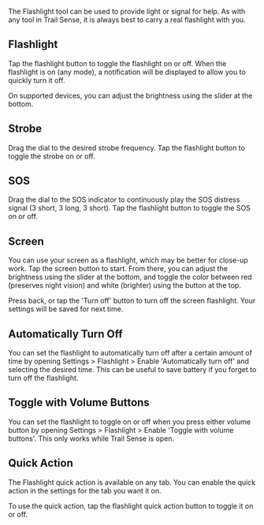 The Flashlight tool can be used to provide light or signal for help. As with any tool in Trail Sense, it is always best to carry a real flashlight with you.

## Flashlight
Tap the flashlight button to toggle the flashlight on or off. When the flashlight is on (any mode), a notification will be displayed to allow you to quickly turn it off.

On supported devices, you can adjust the brightness using the slider at the bottom.

## Strobe
Drag the dial to the desired strobe frequency. Tap the flashlight button to toggle the strobe on or off.

## SOS
Drag the dial to the SOS indicator to continuously play the SOS distress signal (3 short, 3 long, 3 short). Tap the flashlight button to toggle the SOS on or off.

## Screen
You can use your screen as a flashlight, which may be better for close-up work. Tap the screen button to start. From there, you can adjust the brightness using the slider at the bottom, and toggle the color between red (preserves night vision) and white (brighter) using the button at the top.

Press back, or tap the 'Turn off' button to turn off the screen flashlight. Your settings will be saved for next time.

## Automatically Turn Off
You can set the flashlight to automatically turn off after a certain amount of time by opening Settings > Flashlight > Enable 'Automatically turn off' and selecting the desired time. This can be useful to save battery if you forget to turn off the flashlight.

## Toggle with Volume Buttons
You can set the flashlight to toggle on or off when you press either volume button by opening Settings > Flashlight > Enable 'Toggle with volume buttons'. This only works while Trail Sense is open.

## Quick Action
The Flashlight quick action is available on any tab. You can enable the quick action in the settings for the tab you want it on.

To use the quick action, tap the flashlight quick action button to toggle it on or off.